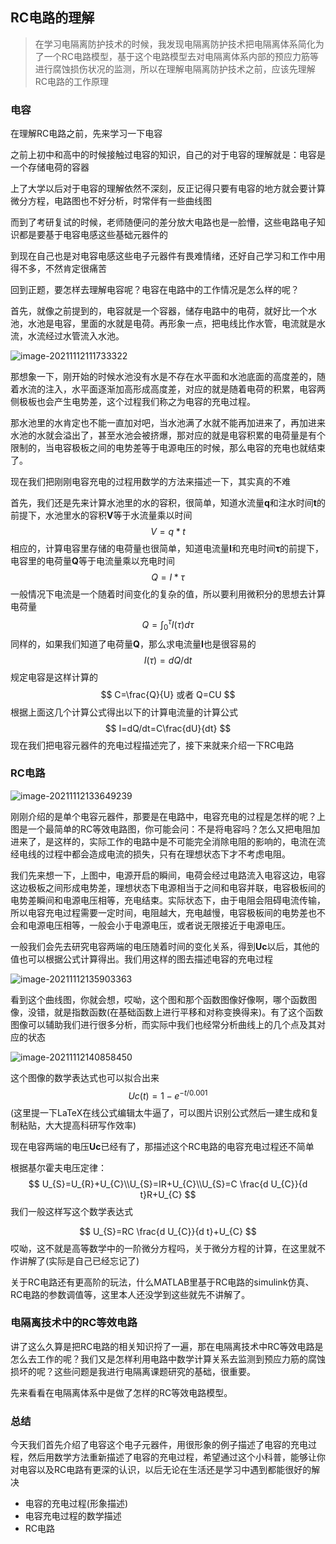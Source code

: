 ## RC电路的理解

> 在学习电隔离防护技术的时候，我发现电隔离防护技术把电隔离体系简化为了一个RC电路模型，基于这个电路模型去对电隔离体系内部的预应力筋等进行腐蚀损伤状况的监测，所以在理解电隔离防护技术之前，应该先理解RC电路的工作原理

### 电容

在理解RC电路之前，先来学习一下电容

之前上初中和高中的时候接触过电容的知识，自己的对于电容的理解就是：电容是一个存储电荷的容器

上了大学以后对于电容的理解依然不深刻，反正记得只要有电容的地方就会要计算微分方程，电路图也不好分析，时常伴有一些曲线图

而到了考研复试的时候，老师随便问的差分放大电路也是一脸懵，这些电路电子知识都是要基于电容电感这些基础元器件的

到现在自己也是对电容电感这些电子元器件有畏难情绪，还好自己学习和工作中用得不多，不然肯定很痛苦

回到正题，要怎样去理解电容呢？电容在电路中的工作情况是怎么样的呢？

首先，就像之前提到的，电容就是一个容器，储存电路中的电荷，就好比一个水池，水池是电容，里面的水就是电荷。再形象一点，把电线比作水管，电流就是水流，水流经过水管流入水池。

![image-20211112111733322](http://my-picture.qiniu.notyourjeffery.top/image-20211112111733322.png)

那想象一下，刚开始的时候水池没有水是不存在水平面和水池底面的高度差的，随着水流的注入，水平面逐渐加高形成高度差，对应的就是随着电荷的积累，电容两侧极板也会产生电势差，这个过程我们称之为电容的充电过程。

那水池里的水肯定也不能一直加对吧，当水池满了水就不能再加进来了，再加进来水池的水就会溢出了，甚至水池会被挤爆，那对应的就是电容积累的电荷量是有个限制的，当电容极板之间的电势差等于电源电压的时候，那么电容的充电也就结束了。

现在我们把刚刚电容充电的过程用数学的方法来描述一下，其实真的不难

首先，我们还是先来计算水池里的水的容积，很简单，知道水流量**q**和注水时间**t**的前提下，水池里水的容积**V**等于水流量乘以时间
$$
V = q * t
$$
相应的，计算电容里存储的电荷量也很简单，知道电流量**I**和充电时间**τ**的前提下，电容里的电荷量**Q**等于电流量乘以充电时间
$$
Q = I * τ
$$
一般情况下电流是一个随着时间变化的复杂的值，所以要利用微积分的思想去计算电荷量
$$
Q=\int_{0}^{\tau } I(\tau )d\tau
$$
同样的，如果我们知道了电荷量**Q**，那么求电流量**I**也是很容易的
$$
I(\tau )=dQ/\mathrm{d}t 
$$
规定电容是这样计算的
$$
C=\frac{Q}{U}  或者 Q=CU
$$
根据上面这几个计算公式得出以下的计算电流量的计算公式
$$
I=dQ/dt=C\frac{dU}{dt}
$$
现在我们把电容元器件的充电过程描述完了，接下来就来介绍一下RC电路

### RC电路

![image-20211112133649239](http://my-picture.qiniu.notyourjeffery.top/image-20211112133649239.png)

刚刚介绍的是单个电容元器件，那要是在电路中，电容充电的过程是怎样的呢？上图是一个最简单的RC等效电路图，你可能会问：不是将电容吗？怎么又把电阻加进来了，是这样的，实际工作的电路中是不可能完全消除电阻的影响的，电流在流经电线的过程中都会造成电流的损失，只有在理想状态下才不考虑电阻。

我们先来想一下，上图中，电源开启的瞬间，电荷会经过电路流入电容这边，电容这边极板之间形成电势差，理想状态下电源相当于之间和电容并联，电容极板间的电势差瞬间和电源电压相等，充电结束。实际状态下，由于电阻会阻碍电流传输，所以电容充电过程需要一定时间，电阻越大，充电越慢，电容极板间的电势差也不会和电源电压相等，一般会小于电源电压，或者说无限接近于电源电压。

一般我们会先去研究电容两端的电压随着时间的变化关系，得到**Uc**以后，其他的值也可以根据公式计算得出。我们用这样的图去描述电容的充电过程

![image-20211112135903363](http://my-picture.qiniu.notyourjeffery.top/image-20211112135903363.png)

看到这个曲线图，你就会想，哎呦，这个图和那个函数图像好像啊，哪个函数图像，没错，就是指数函数(在基础函数上进行平移和对称变换得来)。有了这个函数图像可以辅助我们进行很多分析，而实际中我们也经常分析曲线上的几个点及其对应的状态

![image-20211112140858450](http://my-picture.qiniu.notyourjeffery.top/image-20211112140858450.png)

这个图像的数学表达式也可以拟合出来
$$
U c(t)=1-e^{-t / 0.001}
$$
(这里提一下LaTeX在线公式编辑太牛逼了，可以图片识别公式然后一建生成和复制粘贴，大大提高科研写作效率)

现在电容两端的电压**Uc**已经有了，那描述这个RC电路的电容充电过程还不简单

根据基尔霍夫电压定律：
$$
U_{S}=U_{R}+U_{C}\\U_{S}=IR+U_{C}\\U_{S}=C \frac{d U_{C}}{d t}R+U_{C}
$$
我们一般这样写这个数学表达式


$$
U_{S}=RC \frac{d U_{C}}{d t}+U_{C}
$$
哎呦，这不就是高等数学中的一阶微分方程吗，关于微分方程的计算，在这里就不作讲解了(实际是自己已经忘记了)

关于RC电路还有更高阶的玩法，什么MATLAB里基于RC电路的simulink仿真、RC电路的参数调值等，这里本人还没学到这些就先不讲解了。

### 电隔离技术中的RC等效电路

讲了这么久算是把RC电路的相关知识捋了一遍，那在电隔离技术中RC等效电路是怎么去工作的呢？我们又是怎样利用电路中数学计算关系去监测到预应力筋的腐蚀损坏的呢？这些问题是我进行电隔离课题研究的基础，很重要。

先来看看在电隔离体系中是做了怎样的RC等效电路模型。



### 总结

今天我们首先介绍了电容这个电子元器件，用很形象的例子描述了电容的充电过程，然后用数学方法重新描述了电容的充电过程，希望通过这个小科普，能够让你对电容以及RC电路有更深的认识，以后无论在生活还是学习中遇到都能很好的解决

- 电容的充电过程(形象描述)
- 电容充电过程的数学描述
- RC电路